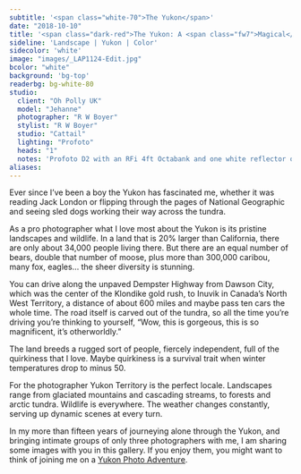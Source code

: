 ```yaml
---
subtitle: '<span class="white-70">The Yukon</span>'
date: "2018-10-10"
title: '<span class="dark-red">The Yukon: A <span class="fw7">Magical</span> Land</span>'
sideline: 'Landscape | Yukon | Color'
sidecolor: 'white'
image: "images/_LAP1124-Edit.jpg"
bcolor: "white"
background: 'bg-top'
readerbg: bg-white-80
studio:
  client: "Oh Polly UK"
  model: "Jehanne"
  photographer: "R W Boyer"
  stylist: "R W Boyer"
  studio: "Cattail"
  lighting: "Profoto"
  heads: "1"
  notes: 'Profoto D2 with an RFi 4ft Octabank and one white reflector on white seamless.'
aliases:
---
```

Ever since I’ve been a boy the Yukon has fascinated me, whether it was reading Jack London or flipping through the pages of National Geographic and seeing sled dogs working their way across the tundra.
 
As a pro photographer what I love most about the Yukon is its pristine landscapes and wildlife. In a land that is 20% larger than California, there are only about 34,000 people living there.  But there are an equal number of bears, double that number of moose, plus more than 300,000 caribou, many fox, eagles… the sheer diversity is stunning.
 
You can drive along the unpaved Dempster Highway from Dawson City, which was the center of the Klondike gold rush, to Inuvik in Canada’s North West Territory, a distance of about 600 miles and maybe pass ten cars the whole time. The road itself is carved out of the tundra, so all the time you’re driving you’re thinking to yourself, “Wow, this is gorgeous, this is so magnificent, it’s otherworldly.”
 
The land breeds a rugged sort of people, fiercely independent, full of the quirkiness that I love. Maybe quirkiness is a survival trait when winter temperatures drop to minus 50. 
 
For the photographer Yukon Territory is the perfect locale. Landscapes range from glaciated mountains and cascading streams, to forests and arctic tundra. Wildlife is everywhere. The weather changes constantly, serving up dynamic scenes at every turn. 

In my more than fifteen years of journeying alone through the Yukon, and bringing intimate groups of only three photographers with me, I am sharing some images with you in this gallery. If  you enjoy them, you might want to think of joining me on a [Yukon Photo Adventure](https://lesterpickerphoto.com/types/tour/).
